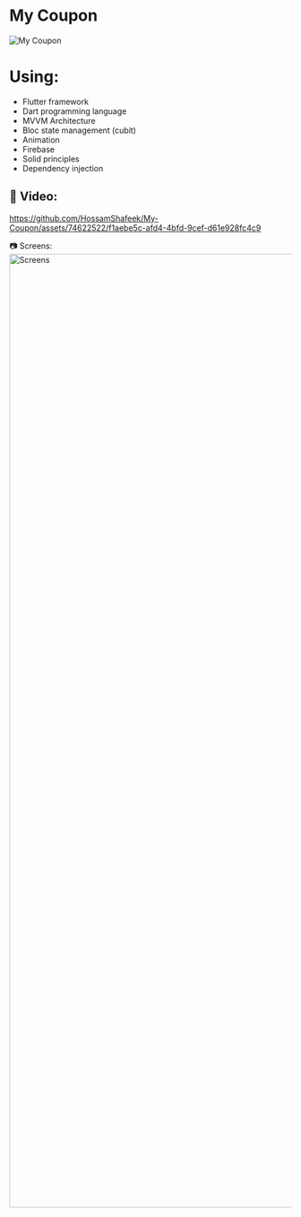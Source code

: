 # My Coupon
![My Coupon](https://github.com/HossamShafeek/My-Coupon/assets/74622522/372b700e-c79b-4e58-8439-7aa71848f053)

# Using:
- Flutter framework
- Dart programming language
- MVVM Architecture
- Bloc state management (cubit)
- Animation
- Firebase
- Solid principles
- Dependency injection
## 🎥 Video:
https://github.com/HossamShafeek/My-Coupon/assets/74622522/f1aebe5c-afd4-4bfd-9cef-d61e928fc4c9



📷 Screens:
    <img width="1700" alt="Screens" src="https://github.com/HossamShafeek/My-Coupon/assets/74622522/b91438a9-9c79-4ae1-845d-1f1c4133a912">
